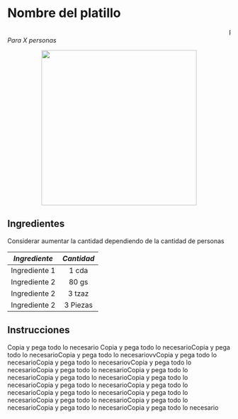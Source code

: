 # Nombre del platillo
<marquee>Pruebalo con toda la Famila se Sorprenderán!!</marquee>
_Para X personas_
<p align="center">
<img src="https://media.lacapital.com.ar/p/5486cd2c5dcde93371aacec6a0fe0ec3/adjuntos/203/imagenes/030/588/0030588005/642x0/smart/cangreburguer-bob-esponjapng.png" width="350">
</p>

## Ingredientes

Considerar aumentar la cantidad dependiendo de la cantidad de personas 
<div align="left" background:linear-gradient(top, red, gold);
>

| *Ingrediente*            | *Cantidad*     |
| ----------------- | :---------------: |
| Ingrediente 1      | 1 cda  |
| Ingrediente 2      |  80 gs  |
| Ingrediente 2        | 3 tzaz  |
| Ingrediente 2       | 3 Piezas |
</div>

## Instrucciones

Copia y pega todo lo necesario Copia y pega todo lo necesarioCopia y pega todo lo necesarioCopia y pega todo lo necesariovvCopia y pega todo lo necesarioCopia y pega todo lo necesariovCopia y pega todo lo necesarioCopia y pega todo lo necesarioCopia y pega todo lo necesarioCopia y pega todo lo necesarioCopia y pega todo lo necesarioCopia y pega todo lo necesarioCopia y pega todo lo necesarioCopia y pega todo lo necesarioCopia y pega todo lo necesarioCopia y pega todo lo necesarioCopia y pega todo lo necesarioCopia y pega todo lo necesarioCopia y pega todo lo necesario


